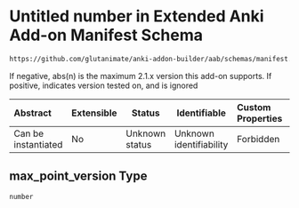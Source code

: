 # Untitled number in Extended Anki Add-on Manifest Schema

```txt
https://github.com/glutanimate/anki-addon-builder/aab/schemas/manifest.schema.json#/properties/max_point_version
```

If negative, abs(n) is the maximum 2.1.x version this add-on supports. If positive, indicates version tested on, and is ignored


| Abstract            | Extensible | Status         | Identifiable            | Custom Properties | Additional Properties | Access Restrictions | Defined In                                                                              |
| :------------------ | ---------- | -------------- | ----------------------- | :---------------- | --------------------- | ------------------- | --------------------------------------------------------------------------------------- |
| Can be instantiated | No         | Unknown status | Unknown identifiability | Forbidden         | Allowed               | none                | [manifest.schema.json\*](../../aab/schemas/manifest.schema.json "open original schema") |

## max_point_version Type

`number`
